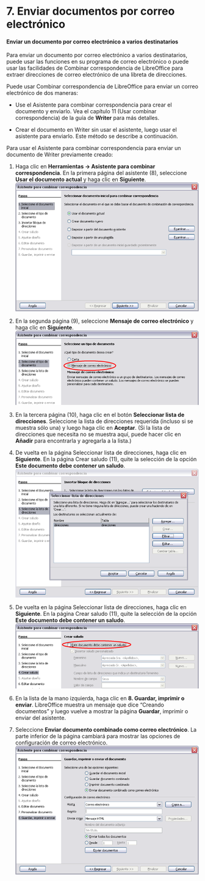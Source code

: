 
# 7. Enviar documentos por correo electrónico

#### Enviar un documento por correo electrónico a varios destinatarios

Para enviar un documento por correo electrónico a varios destinatarios, puede usar las funciones en su programa de correo electrónico o puede usar las facilidades de Combinar correspondencia de LibreOffice para extraer direcciones de correo electrónico de una libreta de direcciones.

Puede usar Combinar correspondencia de LibreOffice para enviar un correo electrónico de dos maneras:


- Use el Asistente para combinar correspondencia para crear el documento y enviarlo. Vea el capítulo 11 (Usar combinar correspondencia) de la guía de **Writer** para más detalles.

- Crear el documento en Writer sin usar el asistente, luego usar el asistente para enviarlo. Este método se describe a continuación.

Para usar el Asistente para combinar correspondencia para enviar un documento de Writer previamente creado:

1. Haga clic en **Herramientas → Asistente para combinar correspondencia**. En la primera página del asistente (8), seleccione **Usar el documento actual** y haga clic en **Siguiente**.
![](img/Figura_8_Seleccione_el_documento_inicial.png)

1. En la segunda página (9), seleccione **Mensaje de correo electrónico** y haga clic en **Siguiente**.
![](img/Figura_9_Seleccione_el_tipo_de_documento.png)

1. En la tercera página (10), haga clic en el botón **Seleccionar lista de direcciones**. Seleccione la lista de direcciones requerida (incluso si se muestra sólo una) y luego haga clic en **Aceptar**. (Si la lista de direcciones que necesita no se muestra aquí, puede hacer clic en **Añadir** para encontrarla y agregarla a la lista.)

1. De vuelta en la página Seleccionar lista de direcciones, haga clic en **Siguiente**. En la página Crear saludo (11), quite la selección de la opción **Este documento debe contener un saludo**.
![](img/Figura_10_Seleccionar_una_lista_de_direcciones.png)

1. De vuelta en la página Seleccionar lista de direcciones, haga clic en **Siguiente**. En la página Crear saludo (11), quite la selección de la opción **Este documento debe contener un saludo**.
![](img/Figura_11_Quitar_la_seleccion_del_saludo..png)
1. En la lista de la mano izquierda, haga clic en **8. Guardar, imprimir o enviar**. LibreOffice muestra un mensaje que dice “Creando documentos” y luego vuelve a mostrar la página **Guardar**, imprimir o enviar del asistente.

1. Seleccione **Enviar documento combinado como correo electrónico**. La parte inferior de la página cambiará para mostrar las opciones de configuración de correo electrónico.
![](img/Figura_12_Enviar_un_documento_como_mensaje_de_correo_electronico..png)


 

